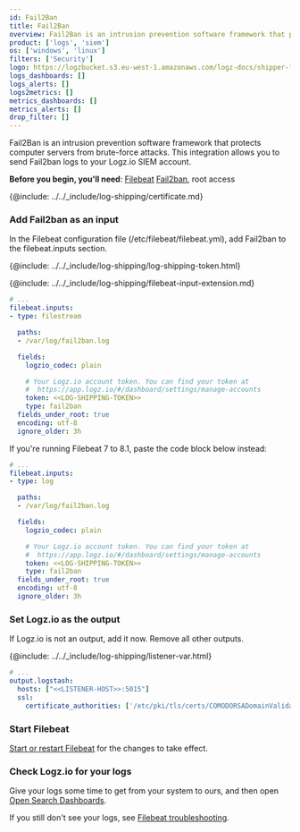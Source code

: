 ```yaml
---
id: Fail2Ban
title: Fail2Ban
overview: Fail2Ban is an intrusion prevention software framework that protects computer servers from brute-force attacks. This integration allows you to send Fail2ban logs to your Logz.io SIEM account.
product: ['logs', 'siem']
os: ['windows', 'linux']
filters: ['Security']
logo: https://logzbucket.s3.eu-west-1.amazonaws.com/logz-docs/shipper-logos/fail2ban.png
logs_dashboards: []
logs_alerts: []
logs2metrics: []
metrics_dashboards: []
metrics_alerts: []
drop_filter: []
---
```


Fail2Ban is an intrusion prevention software framework that protects computer servers from brute-force attacks. This integration allows you to send Fail2ban logs to your Logz.io SIEM account.


**Before you begin, you'll need**:
[Filebeat](https://www.elastic.co/guide/en/beats/filebeat/current/filebeat-installation.html)
[Fail2ban](https://www.fail2ban.org/wiki/index.php/Downloads),
root access

 

{@include: ../../_include/log-shipping/certificate.md}

### Add Fail2ban as an input

In the Filebeat configuration file (/etc/filebeat/filebeat.yml), add Fail2ban to the filebeat.inputs section.

{@include: ../../_include/log-shipping/log-shipping-token.html}

{@include: ../../_include/log-shipping/filebeat-input-extension.md}


```yaml
# ...
filebeat.inputs:
- type: filestream

  paths:
  - /var/log/fail2ban.log

  fields:
    logzio_codec: plain

    # Your Logz.io account token. You can find your token at
    #  https://app.logz.io/#/dashboard/settings/manage-accounts
    token: <<LOG-SHIPPING-TOKEN>>
    type: fail2ban
  fields_under_root: true
  encoding: utf-8
  ignore_older: 3h
```

If you're running Filebeat 7 to 8.1, paste the code block below instead:

```yaml
# ...
filebeat.inputs:
- type: log

  paths:
  - /var/log/fail2ban.log

  fields:
    logzio_codec: plain

    # Your Logz.io account token. You can find your token at
    #  https://app.logz.io/#/dashboard/settings/manage-accounts
    token: <<LOG-SHIPPING-TOKEN>>
    type: fail2ban
  fields_under_root: true
  encoding: utf-8
  ignore_older: 3h
```



### Set Logz.io as the output

If Logz.io is not an output, add it now.
Remove all other outputs.

{@include: ../../_include/log-shipping/listener-var.html} 

```yaml
# ...
output.logstash:
  hosts: ["<<LISTENER-HOST>>:5015"]
  ssl:
    certificate_authorities: ['/etc/pki/tls/certs/COMODORSADomainValidationSecureServerCA.crt']
```

### Start Filebeat

[Start or restart Filebeat](https://www.elastic.co/guide/en/beats/filebeat/master/filebeat-starting.html) for the changes to take effect.

### Check Logz.io for your logs

Give your logs some time to get from your system to ours, and then open [Open Search Dashboards](https://app.logz.io/#/dashboard/osd).

If you still don't see your logs, see [Filebeat troubleshooting](https://docs.logz.io/shipping/log-sources/filebeat.html#troubleshooting).

  
